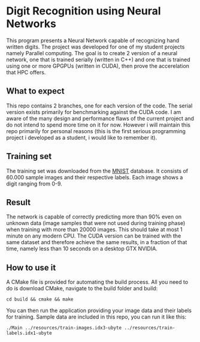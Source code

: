 <h1> Digit Recognition using Neural Networks </h1>

This program presents a Neural Network capable of recognizing hand written digits.
The project was developed for one of my student projects namely Parallel computing. 
The goal is to create 2 version of a neural network, one that is trained serially (written in C++)
and one that is trained using one or more GPGPUs (written in CUDA), then prove the accerelation that HPC 
offers.

<h2> What to expect </h2>
This repo contains 2 branches, one for each version of the code. The serial version exists primarily for
benchmarking against the CUDA code.
I am aware of the many design and performance flaws of the current project and do not intend to 
spend more time on it for now. However i will maintain this repo primarily for personal reasons
(this is the first serious programming project i developed as a student, i would like to remember it).

<h2> Training set </h2>

The training set was downloaded from the <a href="http://yann.lecun.com/exdb/mnist/">MNIST</a> database.
It consists of 60.000 sample images and their respective labels. Each image shows a digit ranging from 0-9.

<h2> Result </h2>
The network is capable of correctly predicting more than 90% even on unknown data 
(image samples that were not used during training phase) when training with more than 20000 images.
This should take at most 1 minute on any modern CPU. The CUDA version can be trained with the same dataset and 
therefore achieve the same results, in a fraction of that time, namely less than 10 seconds on a desktop GTX NVIDIA.

<h2> How to use it </h2>
A CMake file is provided for automating the build process. All you need to do is
download CMake, navigate to the build folder and build:

`cd build && cmake && make `

You can then run the application providing your image data and their labels for training.
Sample data are included in this repo, you can run it like this:

`./Main ../resources/train-images.idx3-ubyte ../resources/train-labels.idx1-ubyte`

